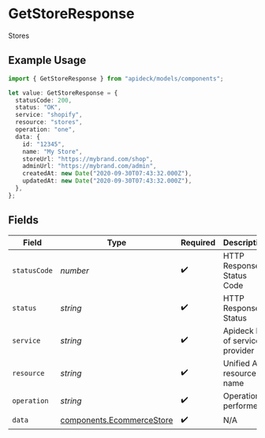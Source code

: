 # GetStoreResponse

Stores

## Example Usage

```typescript
import { GetStoreResponse } from "apideck/models/components";

let value: GetStoreResponse = {
  statusCode: 200,
  status: "OK",
  service: "shopify",
  resource: "stores",
  operation: "one",
  data: {
    id: "12345",
    name: "My Store",
    storeUrl: "https://mybrand.com/shop",
    adminUrl: "https://mybrand.com/admin",
    createdAt: new Date("2020-09-30T07:43:32.000Z"),
    updatedAt: new Date("2020-09-30T07:43:32.000Z"),
  },
};
```

## Fields

| Field                                                                  | Type                                                                   | Required                                                               | Description                                                            | Example                                                                |
| ---------------------------------------------------------------------- | ---------------------------------------------------------------------- | ---------------------------------------------------------------------- | ---------------------------------------------------------------------- | ---------------------------------------------------------------------- |
| `statusCode`                                                           | *number*                                                               | :heavy_check_mark:                                                     | HTTP Response Status Code                                              | 200                                                                    |
| `status`                                                               | *string*                                                               | :heavy_check_mark:                                                     | HTTP Response Status                                                   | OK                                                                     |
| `service`                                                              | *string*                                                               | :heavy_check_mark:                                                     | Apideck ID of service provider                                         | shopify                                                                |
| `resource`                                                             | *string*                                                               | :heavy_check_mark:                                                     | Unified API resource name                                              | stores                                                                 |
| `operation`                                                            | *string*                                                               | :heavy_check_mark:                                                     | Operation performed                                                    | one                                                                    |
| `data`                                                                 | [components.EcommerceStore](../../models/components/ecommercestore.md) | :heavy_check_mark:                                                     | N/A                                                                    |                                                                        |